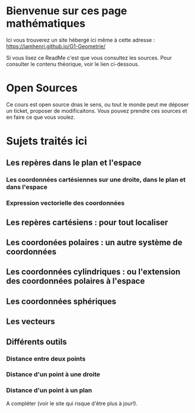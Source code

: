 # Bienvenue sur ces page mathématiques
Ici vous trouverez un site hébergé ici même à cette adresse : https://iamhenri.github.io/G1-Geometrie/

Si vous lisez ce ReadMe c'est que vous consultez les sources. Pour consulter le contenu théorique, voir le lien ci-dessous. 

# Open Sources
Ce cours est open source dnas le sens, ou tout le monde peut me déposer un ticket, proposer de modificaitons. Vous pouvez prendre ces sources et en faire ce que vous voulez. 

# Sujets traités ici
## Les repères dans le plan et l'espace
### Les coordonnées cartésiennes sur une droite, dans le plan et dans l'espace
### Expression vectorielle des coordonnées
## Les repères cartésiens : pour tout localiser
## Les coordonées polaires : un autre système de coordonnées 
## Les coordonnées cylindriques : ou l'extension des coordonnées polaires à l'espace
## Les coordonnées sphériques
## Les vecteurs
## Différents outils
### Distance entre deux points
### Distance d'un point à une droite
### Distance d'un point à un plan
A compléter (voir le site qui risque d'être plus à jour!).
